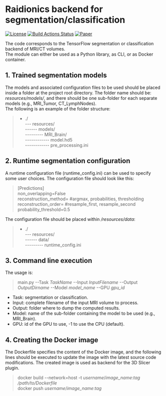 # Raidionics backend for segmentation/classification

[![License](https://img.shields.io/badge/License-BSD%202--Clause-orange.svg)](https://opensource.org/licenses/BSD-2-Clause)
[![Build Actions Status](https://github.com/dbouget/raidionics-seg-lib/workflows/Build/badge.svg)](https://github.com/dbouget/raidionics-seg-lib/actions)
[![Paper](https://zenodo.org/badge/DOI/10.1038/s41598-017-17204-5.svg)](https://doi.org/10.48550/arXiv.2204.14199)

The code corresponds to the TensorFlow segmentation or classification backend of MRI/CT volumes.  
The module can either be used as a Python library, as CLI, or as Docker container.

## 1. Trained segmentation models
The models and associated configuration files to be used should be placed inside a folder
at the project root directory. The folder name should be: *resources/models/*, and there
should be one sub-folder for each separate models (e.g., MRI_Tumor, CT_LymphNodes).  
The following is an example of the folder structure:
> * ./  
> --- resources/  
> ------ models/  
> --------- MRI_Brain/  
> ------------ model.hd5  
> ------------ pre_processing.ini

## 2. Runtime segmentation configuration
A runtime configuration file (runtime_config.ini) can be used to specify some user choices.
The configuration file should look like this:  

>[Predictions]  
>non_overlapping=False  
>reconstruction_method= #argmax, probabilities, thresholding  
>reconstruction_order= #resample_first, resample_second  
>probability_threshold=0.5  

The configuration file should be placed within */resources/data*:
> * ./  
> --- resources/  
> ------ data/  
> --------- runtime_config.ini  

## 3. Command line execution
The usage is:  
> main.py --Task *TaskName* --Input *InputFilename* --Output *OutputDirname* --Model *model_name* --GPU *gpu_id*

* Task: segmentation or classification.  
* Input: complete filename of the input MRI volume to process.  
* Output: folder where to dump the computed results.  
* Model: name of the sub-folder containing the model to be used (e.g., MRI_Brain).  
* GPU: id of the GPU to use, -1 to use the CPU (default).  

## 4. Creating the Docker image
The Dockerfile specifies the content of the Docker image, and the following lines should be 
executed to update the image with the latest source code modifications. The created image is used 
as backend for the 3D Slicer plugin.  

> docker build --network=host -t *username*/*image\_name*:*tag* */path/to/Dockerfile*  
> docker push *username*/*image\_name*:*tag*  
